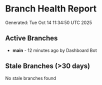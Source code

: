 # Branch Health Report
Generated: Tue Oct 14 11:34:50 UTC 2025

## Active Branches
- **main** - 12 minutes ago by Dashboard Bot

## Stale Branches (>30 days)
No stale branches found
